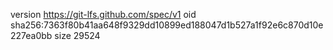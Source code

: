 version https://git-lfs.github.com/spec/v1
oid sha256:7363f80b41aa648f9329dd10899ed188047d1b527a1f92e6c870d10e227ea0bb
size 29524
